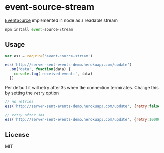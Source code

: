 # event-source-stream

[EventSource](https://developer.mozilla.org/en-US/docs/Server-sent_events/Using_server-sent_events) implemented in node as a readable stream

``` js
npm install event-source-stream
```

## Usage

``` js
var ess = require('event-source-stream')

ess('http://server-sent-events-demo.herokuapp.com/update')
  .on('data', function(data) {
    console.log('received event:', data)
  })
```

Per default it will retry after 3s when the connection terminates. Change this by setting the `retry` option

``` js
// no retries
ess('http://server-sent-events-demo.herokuapp.com/update', {retry:false}).pipe(...)

// retry after 10s
ess('http://server-sent-events-demo.herokuapp.com/update', {retry:10000}).pipe(...)
```

## License

MIT